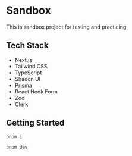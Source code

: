 # Sandbox

This is sandbox project for testing and practicing

## Tech Stack

- Next.js
- Tailwind CSS
- TypeScript
- Shadcn UI
- Prisma
- React Hook Form
- Zod
- Clerk

## Getting Started

```bash
pnpm i
```

```bash
pnpm dev
```
